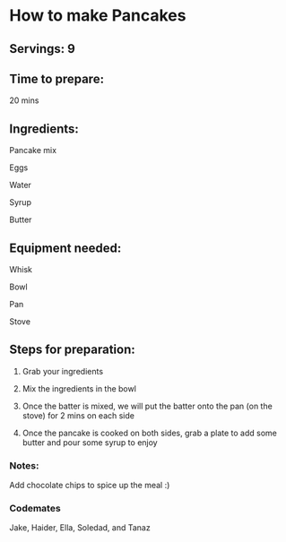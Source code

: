 # How to make Pancakes

## Servings: 9

## Time to prepare: 
20 mins
## Ingredients:
Pancake mix

Eggs

Water

Syrup

Butter
## Equipment needed:
Whisk

Bowl

Pan

Stove

## Steps for preparation:
1. Grab your ingredients

2. Mix the ingredients in the bowl

3. Once the batter is mixed, we will put the batter onto the pan (on the stove) for 2 mins on each side

4. Once the pancake is cooked on both sides, grab a plate to add some butter and pour some syrup to enjoy
### Notes:
Add chocolate chips to spice up the meal :)


### Codemates #
Jake, Haider, Ella, Soledad, and Tanaz
